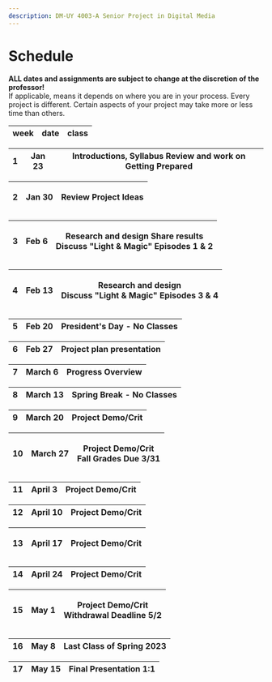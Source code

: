 ```yaml
---
description: DM-UY 4003-A Senior Project in Digital Media
---
```


# Schedule

**ALL dates and assignments are subject to change at the discretion of the professor!** \
If applicable, means it depends on where you are in your process. Every project is different. Certain aspects of your project may take more or less time than others.

| week | date | class |
| ---- | ---- | ----- |

| 1 | Jan 23 | Introductions, Syllabus Review and work on Getting Prepared |
| - | ------ | ----------------------------------------------------------- |

| 2 | <p>Jan 30</p><p></p> | Review Project Ideas |
| - | -------------------- | -------------------- |

| 3 | <p>Feb 6</p><p></p> | <p>Research and design Share results<br>Discuss "Light &#x26; Magic" Episodes 1 &#x26; 2</p> |
| - | ------------------- | -------------------------------------------------------------------------------------------- |

| 4 | Feb 13 | <p>Research and design<br>Discuss "Light &#x26; Magic" Episodes 3 &#x26; 4</p> |
| - | ------ | ------------------------------------------------------------------------------ |

| 5 | Feb 20 | **President's Day - No Classes** |
| - | ------ | -------------------------------- |

| 6 | Feb 27 | Project plan presentation |
| - | ------ | ------------------------- |

| 7 | March 6 | Progress Overview |
| - | ------- | ----------------- |

| 8 | March 13 | **Spring Break - No Classes** |
| - | -------- | ----------------------------- |

| 9 | March 20 | Project Demo/Crit |
| - | -------- | ----------------- |



| 10 | March 27 | <p>Project Demo/Crit<br>Fall Grades Due 3/31</p> |
| -- | -------- | ------------------------------------------------ |

| 11 | April 3 | Project Demo/Crit |
| -- | ------- | ----------------- |

| 12 | April 10 | Project Demo/Crit |
| -- | -------- | ----------------- |

| 13 | <p>April 17</p><p></p> | Project Demo/Crit |
| -- | ---------------------- | ----------------- |

| 14 | April 24 | Project Demo/Crit |
| -- | -------- | ----------------- |

| 15 | May 1 | <p>Project Demo/Crit<br>Withdrawal Deadline 5/2</p> |
| -- | ----- | --------------------------------------------------- |

| 16 | May 8 | **Last Class of Spring 2023** |
| -- | ----- | ----------------------------- |

| 17 | May 15 | **Final Presentation 1:1** |
| -- | ------ | -------------------------- |

